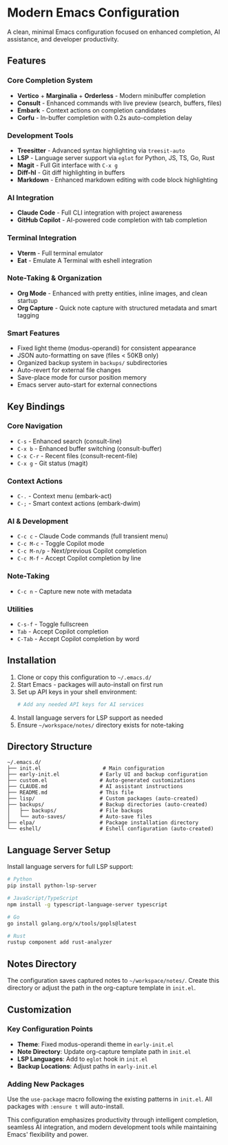 # Modern Emacs Configuration

A clean, minimal Emacs configuration focused on enhanced completion, AI assistance, and developer productivity.

## Features

### Core Completion System
- **Vertico** + **Marginalia** + **Orderless** - Modern minibuffer completion
- **Consult** - Enhanced commands with live preview (search, buffers, files)
- **Embark** - Context actions on completion candidates
- **Corfu** - In-buffer completion with 0.2s auto-completion delay

### Development Tools
- **Treesitter** - Advanced syntax highlighting via `treesit-auto`
- **LSP** - Language server support via `eglot` for Python, JS, TS, Go, Rust
- **Magit** - Full Git interface with `C-x g`
- **Diff-hl** - Git diff highlighting in buffers
- **Markdown** - Enhanced markdown editing with code block highlighting

### AI Integration
- **Claude Code** - Full CLI integration with project awareness
- **GitHub Copilot** - AI-powered code completion with tab completion

### Terminal Integration
- **Vterm** - Full terminal emulator
- **Eat** - Emulate A Terminal with eshell integration

### Note-Taking & Organization
- **Org Mode** - Enhanced with pretty entities, inline images, and clean startup
- **Org Capture** - Quick note capture with structured metadata and smart tagging

### Smart Features
- Fixed light theme (modus-operandi) for consistent appearance
- JSON auto-formatting on save (files < 50KB only)
- Organized backup system in `backups/` subdirectories
- Auto-revert for external file changes
- Save-place mode for cursor position memory
- Emacs server auto-start for external connections

## Key Bindings

### Core Navigation
- `C-s` - Enhanced search (consult-line)
- `C-x b` - Enhanced buffer switching (consult-buffer)
- `C-x C-r` - Recent files (consult-recent-file)
- `C-x g` - Git status (magit)

### Context Actions
- `C-.` - Context menu (embark-act)
- `C-;` - Smart context actions (embark-dwim)

### AI & Development
- `C-c c` - Claude Code commands (full transient menu)
- `C-c M-c` - Toggle Copilot mode
- `C-c M-n/p` - Next/previous Copilot completion
- `C-c M-f` - Accept Copilot completion by line

### Note-Taking
- `C-c n` - Capture new note with metadata

### Utilities
- `C-s-f` - Toggle fullscreen
- `Tab` - Accept Copilot completion
- `C-Tab` - Accept Copilot completion by word

## Installation

1. Clone or copy this configuration to `~/.emacs.d/`
2. Start Emacs - packages will auto-install on first run
3. Set up API keys in your shell environment:
   ```bash
   # Add any needed API keys for AI services
   ```
4. Install language servers for LSP support as needed
5. Ensure `~/workspace/notes/` directory exists for note-taking

## Directory Structure

```
~/.emacs.d/
├── init.el                    # Main configuration
├── early-init.el             # Early UI and backup configuration
├── custom.el                 # Auto-generated customizations
├── CLAUDE.md                 # AI assistant instructions
├── README.md                 # This file
├── lisp/                     # Custom packages (auto-created)
├── backups/                  # Backup directories (auto-created)
│   ├── backups/              # File backups
│   └── auto-saves/           # Auto-save files
├── elpa/                     # Package installation directory
└── eshell/                   # Eshell configuration (auto-created)
```

## Language Server Setup

Install language servers for full LSP support:

```bash
# Python
pip install python-lsp-server

# JavaScript/TypeScript
npm install -g typescript-language-server typescript

# Go
go install golang.org/x/tools/gopls@latest

# Rust
rustup component add rust-analyzer
```

## Notes Directory

The configuration saves captured notes to `~/workspace/notes/`. Create this directory or adjust the path in the org-capture template in `init.el`.

## Customization

### Key Configuration Points
- **Theme**: Fixed modus-operandi theme in `early-init.el`
- **Note Directory**: Update org-capture template path in `init.el`
- **LSP Languages**: Add to `eglot` hook in `init.el`
- **Backup Locations**: Adjust paths in `early-init.el`

### Adding New Packages
Use the `use-package` macro following the existing patterns in `init.el`. All packages with `:ensure t` will auto-install.

This configuration emphasizes productivity through intelligent completion, seamless AI integration, and modern development tools while maintaining Emacs' flexibility and power.